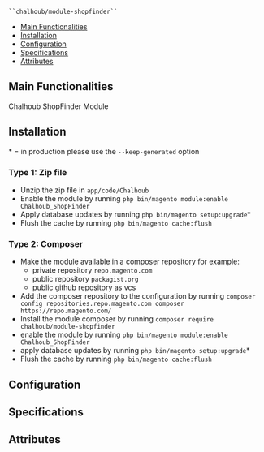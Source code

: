
    ``chalhoub/module-shopfinder``

 - [Main Functionalities](#markdown-header-main-functionalities)
 - [Installation](#markdown-header-installation)
 - [Configuration](#configuration)
 - [Specifications](#markdown-header-specifications)
 - [Attributes](#markdown-header-attributes)


## Main Functionalities
Chalhoub ShopFinder Module

## Installation
\* = in production please use the `--keep-generated` option

### Type 1: Zip file

 - Unzip the zip file in `app/code/Chalhoub`
 - Enable the module by running `php bin/magento module:enable Chalhoub_ShopFinder`
 - Apply database updates by running `php bin/magento setup:upgrade`\*
 - Flush the cache by running `php bin/magento cache:flush`

### Type 2: Composer

 - Make the module available in a composer repository for example:
    - private repository `repo.magento.com`
    - public repository `packagist.org`
    - public github repository as vcs
 - Add the composer repository to the configuration by running `composer config repositories.repo.magento.com composer https://repo.magento.com/`
 - Install the module composer by running `composer require chalhoub/module-shopfinder`
 - enable the module by running `php bin/magento module:enable Chalhoub_ShopFinder`
 - apply database updates by running `php bin/magento setup:upgrade`\*
 - Flush the cache by running `php bin/magento cache:flush`


## Configuration




## Specifications




## Attributes



